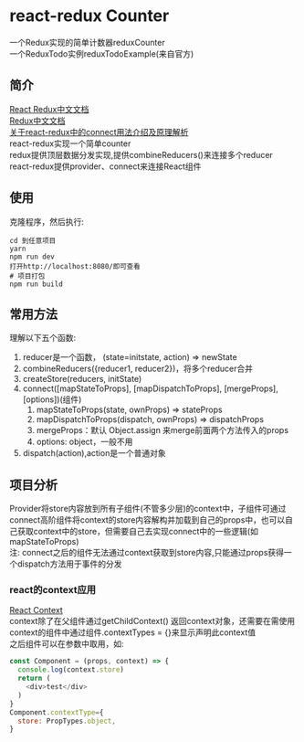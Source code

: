 # react-redux Counter
一个Redux实现的简单计数器reduxCounter  
一个ReduxTodo实例reduxTodoExample(来自官方)

## 简介
[React Redux中文文档](http://cn.redux.js.org/docs/react-redux/index.html)  
[Redux中文文档](http://cn.redux.js.org/index.html)  
[关于react-redux中的connect用法介绍及原理解析](http://www.jianshu.com/p/9873d4ccb891)  
react-redux实现一个简单counter  
redux提供顶层数据分发实现,提供combineReducers()来连接多个reducer  
react-redux提供provider、connect来连接React组件  

## 使用
克隆程序，然后执行:
```
cd 到任意项目
yarn
npm run dev
打开http://localhost:8080/即可查看
# 项目打包
npm run build
```

## 常用方法
理解以下五个函数:
1. reducer是一个函数， (state=initstate, action) => newState
2. combineReducers({reducer1, reducer2})，将多个reducer合并
3. createStore(reducers, initState)
4. connect([mapStateToProps], [mapDispatchToProps], [mergeProps],[options])(组件)
    1. mapStateToProps(state, ownProps) => stateProps
    2. mapDispatchToProps(dispatch, ownProps) => dispatchProps
    3. mergeProps：默认 Object.assign 来merge前面两个方法传入的props
    4. options: object，一般不用
5. dispatch(action),action是一个普通对象


## 项目分析
Provider将store内容放到所有子组件(不管多少层)的context中，子组件可通过connect高阶组件将context的store内容解构并加载到自己的props中，也可以自己获取context中的store，但需要自己去实现connect中的一些逻辑(如mapStateToProps)  
注: connect之后的组件无法通过context获取到store内容,只能通过props获得一个dispatch方法用于事件的分发
### react的context应用
[React Context](https://reactjs.org/docs/context.html)  
context除了在父组件通过getChildContext() 返回context对象，还需要在需使用context的组件中通过组件.contextTypes = {}来显示声明此context值  
之后组件可以在参数中取用，如:
```javascript
const Component = (props, context) => {
  console.log(context.store)
  return (
    <div>test</div>
  )
}
Component.contextType={
  store: PropTypes.object,
}
```
